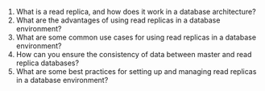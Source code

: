 1. What is a read replica, and how does it work in a database architecture?
2. What are the advantages of using read replicas in a database environment?
3. What are some common use cases for using read replicas in a database environment?
4. How can you ensure the consistency of data between master and read replica databases?
5. What are some best practices for setting up and managing read replicas in a database environment?